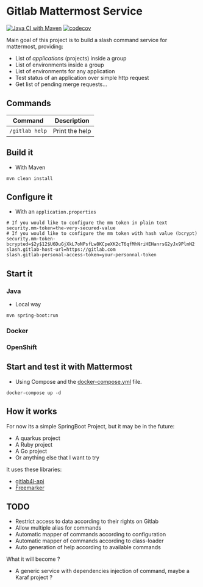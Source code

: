 # Gitlab Mattermost Service

[![Java CI with Maven](https://github.com/ardole/gitlab-mattermost-service/actions/workflows/maven.yml/badge.svg)](https://github.com/ardole/gitlab-mattermost-service/actions/workflows/maven.yml) [![codecov](https://codecov.io/gh/ardole/gitlab-mattermost-service/branch/master/graph/badge.svg?token=KTN11YDGE1)](https://codecov.io/gh/ardole/gitlab-mattermost-service)

Main goal of this project is to build a slash command service for mattermost, providing:
- List of *applications* (projects) inside a group
- List of environments inside a group
- List of environments for any application
- Test status of an application over simple http request
- Get list of pending merge requests...

## Commands

|Command|Description|
|---|---|
|`/gitlab help`|Print the help|

## Build it

- With Maven

```
mvn clean install
```

## Configure it

- With an `application.properties`

```
# If you would like to configure the mm token in plain text
security.mm-token=the-very-secured-value
# If you would like to configure the mm token with hash value (bcrypt)
security.mm-token-bcrypted=$2y$12$U6DuGjXkL7oNPsfLw8KCpeXK2cT6qfMhNriHEHanrsG2yJx9PlmN2
slash.gitlab-host-url=https://gitlab.com
slash.gitlab-personal-access-token=your-personnal-token
```

## Start it

### Java

- Local way

```
mvn spring-boot:run
```

### Docker
### OpenShift


## Start and test it with Mattermost

- Using Compose and the [docker-compose.yml](./docker-compose.yml) file.

```
docker-compose up -d
```

## How it works

For now its a simple SpringBoot Project, but it may be in the future:
- A quarkus project
- A Ruby project
- A Go project
- Or anything else that I want to try

It uses these libraries:
- [gitlab4j-api](https://github.com/gitlab4j/gitlab4j-api)
- [Freemarker](https://freemarker.apache.org/)

## TODO

- Restrict access to data according to their rights on Gitlab
- Allow multiple alias for commands
- Automatic mapper of commands according to configuration
- Automatic mapper of commands according to class-loader
- Auto generation of help according to available commands

What it will become ?
- A generic service with dependencies injection of command, maybe a Karaf project ?
